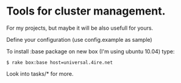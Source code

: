 # Tools for cluster management.

For my projects, but maybe it will be also usefull for yours.

Define your configuration (use config.example as sample)

To install :base package on new box (I'm using ubuntu 10.04) type:

    $ rake box:base host=universal.4ire.net
    
Look into tasks/* for more.